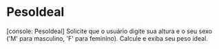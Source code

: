 # PesoIdeal
[console: PesoIdeal] Solicite que o usuário digite sua altura e o seu sexo ('M' para masculino, 'F' para feminino). Calcule e exiba seu peso ideal.
